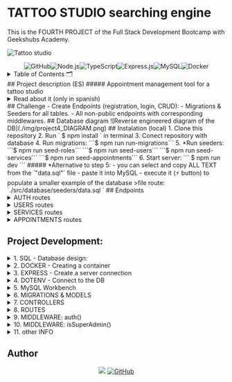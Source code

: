 # TATTOO STUDIO searching engine

This is the FOURTH PROJECT of the Full Stack Development Bootcamp with Geekshubs Academy.

![Tattoo studio](./img/modern-and-creative-tattoo-parlor-with-a-chair-brutal-interior-design-photo.jpg)

<div align="center">
<img src="https://img.shields.io/badge/GitHub-100000?style=for-the-badge&logo=github&logoColor=white" alt="GitHub" /><img src="https://img.shields.io/badge/Node.js-43853D?style=for-the-badge&logo=node.js&logoColor=white" alt="Node.js" /><img src="https://img.shields.io/badge/TypeScript-007ACC?style=for-the-badge&logo=typescript&logoColor=white" alt="TypeScript" /><img src="https://img.shields.io/badge/Express.js-404D59?style=for-the-badge" alt="Express.js"/><img src="https://img.shields.io/badge/MySQL-00000F?style=for-the-badge&logo=mysql&logoColor=white" alt="MySQL" /><img src="https://img.shields.io/badge/DOCKER-2020BF?style=for-the-badge&logo=docker&logoColor=white" alt="Docker" />
</div>
<details>
  <summary>Table of Contents 🗂️</summary>
  <ol>
    <li><a href="#project-description-es">Description (ES)</a></li>
    <li><a href="#challenge">Challenge</a></li>
    <li><a href="#database-diagram">Database diagram</a></li>
    <li><a href="#instalation-local">Instalation</a></li>
    <li><a href="#endpoints">Endpoints</a></li>
    <li><a href="#project-development">Project development</a></li>
    <li><a href="#author">Author / Contact </a></li>
  </ol>
</details>
## Project description (ES)
##### Appointment management tool for a tattoo studio
<details>
  <summary>Read about it (only in spanish)</summary>
  <br/>
<b>Gestión de citas para un estudio de tatuajes:</b>
<br /><br />
El departamento de producto nos ha encomendado desarrollar el backend
correspondiente al sistema de gestión de citas para un estudio de tatuajes.
Los usuarios podrán registrarse en la aplicación, iniciar sesión y acceder a su área
personal. Dentro de su área, podrán visualizar una lista de las citas programadas
para servicios de tatuajes y piercing, así como crear nuevas citas para diversos
servicios que ofrece el estudio.
Además, se contará con una sección de usuario donde podrán acceder a sus datos
personales, visualizables únicamente por el propio usuario (perfil).
</details>
## Challenge
- Create Endpoints (registration, login, CRUD):
- Migrations & Seeders for all tables.
- All non-public endpoints with corresponding middlewares.
## Database diagram
![Reverse engineered diagram of the DB](./img/project4_DIAGRAM.png)
## Instalation (local)
1.  Clone this repository
2.  Run ` $ npm install ` in terminal
3.  Conect repository with database 
4.  Run migrations:  ```$ npm run run-migrations```
5.  *Run seeders:
    ```$ npm run seed-roles```
    ```$ npm run seed-users```
    ```$ npm run seed-services```
    ```$ npm run seed-appointments```
6.  Start server:   ``` $ npm run dev ``` 
##### *Alternative to step 5:
- you can select and copy ALL TEXT from the `"data.sql"` file
- paste it into MySQL 
- execute it (⚡ button) to populate a smaller example of the database
    >file route: `./src/database/seeders/data.sql `
## Endpoints
<details>
<summary>AUTH routes</summary>
-   REGISTER new user
    
        POST http://localhost:4002/api/auth/register
    body:
    
    ``` js
        {
            "first_name": "Sergio",
            "last_name": "Sergio",
            "email": "sergio@sergio.com",
            "password": "111111"
        }
    ```
-   LOGIN user
        POST http://localhost:4002/api/auth/login
        
    body:
    ``` js
        {
            "email": "sergio@sergio.com",
            "password": "111111"
        }
    ```
</details>
<details>
<summary>USERS routes</summary>
-   GET ALL USERS  (including dinamic query search)
        GET http://localhost:4002/api/users
        GET http://localhost:4002/api/users?email=example@domain.com

- GET USER BY ID

  GET http://localhost:4002/api/users/:id

- UPDATE PROFILE (for the currently logged user)

      PUT http://localhost:4002/api/users/self

  body:

  ```js
      {
          "first_name": "name",
          "last_name": "surname",
          "email": "something@domain.com",
          "password": "111111"
      }
  ```

- UPDATE USER BY ID
  PUT http://localhost:4002/api/users/:id
- UPDATE USER'S ROLE
  PUT http://localhost:4002/api/users/:id/:roleId
- DELETE USER BY ID
DELETE http://localhost:4002/api/users/:id
</details>
<details>
<summary>SERVICES routes</summary>
- CREATE A NEW SERVICE
  POST http://localhost:4002/api/services
- GET ALL SERVICES
  GET http://localhost:4002/api/services
- UPDATE SERVICE BY ID
  UPDATE http://localhost:4002/api/services/:id
- DELETE SERVICE BY ID
DELETE http://localhost:4002/api/services/:id
</details>
<details>
<summary>APPOINTMENTS routes</summary>
- CREATE A NEW APPOINTMENT
  POST http://localhost:4002/api/appointments
- GET ALL APPOINTMENTS
  GET http://localhost:4002/api/appointments
- GET APPOINTMENTS BY ID
  GET http://localhost:4002/api/appointments/:id
- UPDATE APPOINTMENTS BY ID
  UPDATE http://localhost:4002/api/appointments/:id
- DELETE APPOINTMENTS BY ID
DELETE http://localhost:4002/api/appointments/:id
</details>

## Project Development:

<details>
  <summary>1. SQL - Database design:</summary>
    
-   Analyze the task to find the purpose of the database and gather all requirements
-   Concept design: create an Entity-Relationship Diagram where we
define tables, their attributes, and the relationships with one another.
-   Normalization: eliminate redundancy, identify primary keys (PK) and foreign keys (FK)
-   Logical thinking: decide what can and cannot be 'NULL' (not required) and which are 'UNIQUE' fields
</details>
<details>
  <summary>2. DOCKER - Creating a container</summary>
-   Install docker
- Create a container
    > docker run -d -p 3306:3306 --name <container-name> -e MYSQL_ROOT_PASSWORD=<your_password> mysql
- Access it
    > mysql -h localhost -P 3306 -u root -p
you will need -h (host), -P (port), -u (username) and -p (password)
- Execute it
    > docker exec -it mysql-pruebas bash
</details>
<details>
  <summary>3. EXPRESS - Create a server connection</summary>
- We initiate NODE:  `$ npm init` 
    This creates 'package.json' where all the dependencies will be stored.
- We run the command: `$ npm install express --save`
    This creates 'package-lock.json' and the 'node_modules' folder
- We create the folder '.gitignore' and add '/node_modules' inside
    This blocks the heavy folder from being upload to github with the rest of the project.
- We install TYPESCRIPT (as developers) `$ npm install typescript -D`
- We create the 'tsconfig.json' file: `$ npx tsc --init`
- We install types /express & node: `$ npm install @types/express @types/node -D`
- We install dependencies to compile TS (nodemon): `$ npm install ts-node nodemon -D`
- We add a shortcut to the package.json's scripts:
    > "dev": "nodemon ./src/server.ts"
- We create the file '.env' with the PORT (of the server) and add '.env' to the '.gitignore'.
    Also add a copy '.env.sample' where we will storage a blueprint of data, without the sensitive information (in this case: 'PORT= ')
- We install 'dotenv': `$ npm i dotenv`
    This gets added to the dependencies and will grab data from the .env file
</details>
<details>
  <summary>4. DOTENV - Connect to the DB</summary>
- We create the folder 'src' with a 'server.ts' file inside.
    The main function connects to the server `startServer();`<br/>
- We link a new file called `app.ts` to separate responsabilities.<br/>
-   In this file we write the following code:
    ```js
    import express from "express";
    import dotenv from "dotenv";
    import { Request, Response } from "express";
    
    // links the .env folder
    dotenv.config(); 
    // runs server connection
    const app = express(); 
    // parses responses to .json)
    app.use(express.json()); 
    // sets up the connection port
    const PORT = process.env.PORT || 4002; 
    // server is up and listening to any upcomming request
    app.listen(3000, () => console.log('Servidor levantado en 3000')); 
    // testing request - 'Hello world' means we are ready to go!
    app.get('/', (req: Request, res: Response) => {
        res.send('Hello world!')
    }); 
    ```

          Expand Down

- We run the server using the previously created nodemon shortcut: `$ npm run dev`
</details>
<details>
  <summary>5. MySQL Workbench</summary>
- We open the workbench and run the following commands:
`sql
    CREATE DATABASE <project_name>;
    USE <project_name>;
    `
</details>
<details>
  <summary>6. MIGRATIONS & MODELS</summary>
- Creating MIGRATIONS [Data Definition Language (DDL): with typeorm]: `./src/database/migrations`
- Adding them to `DataSource.migrations` in the `db.ts` file: `Role, User, Service, Appointment`
- Creating MODELS (entities) [Data Manipulation Language (DML)]
- Adding them to `DataSource.entities` in the `db.ts` file: `Roles, Users, Services, Appointments`
</details>
<details>
  <summary>7. CONTROLLERS</summary>
- We create controllers (in a folder on the same level with `package.json`): > `auth, roles, users, services, appointments`
</details>
<details>
  <summary>8. ROUTES</summary>
- We create routes (in `app.ts`) for CRUD (create, read, update and delete) database records.
</details>
<details>
  <summary>9. MIDDLEWARE: auth()</summary>
  
  - Additionally we need to control access to our data. We will use 'middleware' functions.
  -  `Auth` (authorisation systembased on TOKENs) will block anything that is not to be seen by the general public. In our case, it only does not affect to `register`, `login` and `getServices` (as those are the endpoints reachable without logging in)
  -  The `auth()` function verifies an encrypted TOKEN created automatically while logging in. With an active token we have access to other data.
</details>
<details>
  <summary>10. MIDDLEWARE: isSuperAdmin()</summary>

- We also want to grant special administrative access. With another middleware, the `isSuperAdmin()` function, we control PERMISSIONS.
- The 'superadmin' role would be able to reach all data, while Users would have a more limited reach. More levels can be implemented
</details>
<details>
  <summary>11. other INFO</summary>
- For the TOKEN to work, we create a new file `./types/index.d.ts` with the following lines:
`js
    export type tokenData = {
        userId: number;
        roleName: string;
    };
    declare global {
        namespace Express {
            export interface Request {
                tokenData: tokenData;
            }
        }
    }
    `
</details>

## Author

<div align="center">
<a href = "mailto:a.sergiotorres@gmail.com"><img src="https://img.shields.io/badge/Gmail-C6362C?style=for-the-badge&logo=gmail&logoColor=white" target="_blank"></a>
<a href="https://github.com/SergioTorresGarcia" target="_blank"><img src="https://img.shields.io/badge/GitHub-100000?style=for-the-badge&logo=github&logoColor=white" alt="GitHub" /></a> 
</div>
